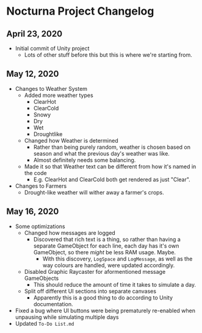 # Nocturna Project Changelog

## April 23, 2020

- Initial commit of Unity project
  - Lots of other stuff before this but this is where we're starting from.

## May 12, 2020

- Changes to Weather System
  - Added more weather types
    - ClearHot
    - ClearCold
    - Snowy
    - Dry
    - Wet
    - Droughtlike
  - Changed how Weather is determined
    - Rather than being purely random, weather is chosen based on season and what the previous day's weather was like.
    - Almost definitely needs some balancing.
  - Made it so that Weather text can be different from how it's named in the code
    - E.g. ClearHot and ClearCold both get rendered as just "Clear".
- Changes to Farmers
  - Drought-like weather will wither away a farmer's crops.

## May 16, 2020

- Some optimizations
  - Changed how messages are logged
    - Discovered that rich text is a thing, so rather than having a separate GameObject for each line,
    each day has it's own GameObject, so there *might* be less RAM usage. Maybe.
      - With this discovery, `LogSpace` and `LogMessage`, as well as the way colours are handled, were updated accordingly.
  - Disabled Graphic Raycaster for aformentioned message GameObjects
    - This should reduce the amount of time it takes to simulate a day.
  - Split off different UI sections into separate canvases
    - Apparently this is a good thing to do according to Unity documentation.
- Fixed a bug where UI buttons were being prematurely re-enabled when unpausing while simulating multiple days
- Updated `To-Do List.md`
